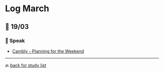 # Log March

## 🎯 19/03

### 🎤 Speak

* [Cambly - Planning for the Weekend](https://content.cambly.com/2016/05/23/lesson-5-planning-for-weekend/)

---

🔙 [back for study list](../../studying-english.md)
